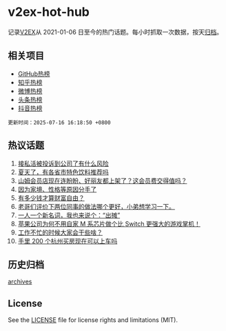 # v2ex-hot-hub

 记录[V2EX](https://www.v2ex.com/)从 2021-01-06 日至今的热门话题。每小时抓取一次数据，按天[归档](archives)。
 
 ## 相关项目

- [GitHub热榜](https://github.com/lonnyzhang423/github-hot-hub)
- [知乎热榜](https://github.com/lonnyzhang423/zhihu-hot-hub)
- [微博热榜](https://github.com/lonnyzhang423/weibo-hot-hub)
- [头条热榜](https://github.com/lonnyzhang423/toutiao-hot-hub)
- [抖音热榜](https://github.com/lonnyzhang423/douyin-hot-hub)


 `更新时间：2025-07-16 16:18:50 +0800`

## 热议话题

1. [接私活被投诉到公司了有什么风险](https://www.v2ex.com/t/1145451)
1. [夏天了，有各省市特色饮料推荐吗](https://www.v2ex.com/t/1145459)
1. [山姆会员店现在连盼盼、好丽友都上架了？这会员费交得值吗？](https://www.v2ex.com/t/1145393)
1. [因为家境、性格等原因分手了](https://www.v2ex.com/t/1145462)
1. [有多少钱才算财富自由？](https://www.v2ex.com/t/1145487)
1. [老哥们评价下两位同事的做法哪个更好，小弟想学习一下。](https://www.v2ex.com/t/1145400)
1. [一人一个新名词，我也来说个：“出摊”](https://www.v2ex.com/t/1145450)
1. [苹果公司为何不用自家 M 系芯片做个比 Switch 更强大的游戏掌机！](https://www.v2ex.com/t/1145442)
1. [工作不忙的时候大家会干些啥？](https://www.v2ex.com/t/1145448)
1. [手里 200 个杭州买房现在可以上车吗](https://www.v2ex.com/t/1145530)

## 历史归档

[archives](archives)

## License

See the [LICENSE](LICENSE) file for license rights and limitations (MIT).
